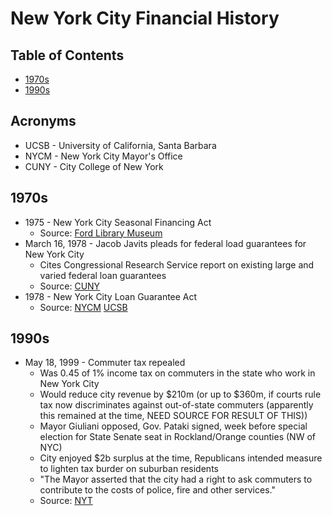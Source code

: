 # New York City Financial History

## Table of Contents

- [1970s](#1970s)
- [1990s](#1990s)

## Acronyms

- UCSB - University of California, Santa Barbara
- NYCM - New York City Mayor's Office
- CUNY - City College of New York

## 1970s

- 1975 - New York City Seasonal Financing Act
  - Source: [Ford Library Museum](https://www.fordlibrarymuseum.gov/library/document/0055/1669138.pdf)
- March 16, 1978 - Jacob Javits pleads for federal load guarantees for New York City
  - Cites Congressional Research Service report on existing large and varied federal loan guarantees
  - Source: [CUNY](http://www.baruch.cuny.edu/library/alumni/online_exhibits/amfl/mac/pdf_files/Legislation_Federal/1977-78-1.pdf)
- 1978 - New York City Loan Guarantee Act
  - Source: [NYCM](http://www.nyc.gov/html/records/pdf/executive_orders/1978EO026.PDF) [UCSB](http://www.presidency.ucsb.edu/ws/?pid=31164)

## 1990s

- May 18, 1999 - Commuter tax repealed
  - Was 0.45 of 1% income tax on commuters in the state who work in New York City
  - Would reduce city revenue by $210m (or up to $360m, if courts rule tax now discriminates against out-of-state commuters (apparently this remained at the time, NEED SOURCE FOR RESULT OF THIS))
  - Mayor Giuliani opposed, Gov. Pataki signed, week before special election for State Senate seat in Rockland/Orange counties (NW of NYC)
  - City enjoyed $2b surplus at the time, Republicans intended measure to lighten tax burder on suburban residents
  - "The Mayor asserted that the city had a right to ask commuters to contribute to the costs of police, fire and other services."
  - Source: [NYT](http://www.nytimes.com/1999/05/18/nyregion/legislature-acts-quickly-to-repeal-commuter-tax.html)
